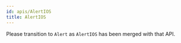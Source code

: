 ```yaml
---
id: apis/AlertIOS
title: AlertIOS
---
```


Please transition to `Alert` as `AlertIOS` has been merged with that API.

